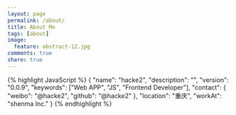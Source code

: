 ```yaml
---
layout: page
permalink: /about/
title: About Me
tags: [about]
image:
  feature: abstract-12.jpg
comments: true
share: true
---
```


{% highlight JavaScript %}
{
  "name": "hacke2",
  "description": "",
  "version": "0.0.9",
  "keywords": ["Web APP", "JS", "Frontend Developer"],
  "contact": {
    "weibo": "@hacke2",
    "github": "@hacke2"
  },
  "location": "重庆",
  "workAt": "shenma Inc."
}
{% endhighlight %}
